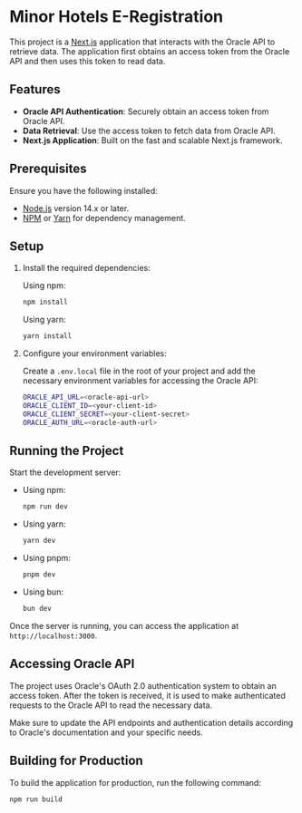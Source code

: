 # Minor Hotels E-Registration

This project is a [Next.js](https://nextjs.org) application that interacts with the Oracle API to retrieve data. The application first obtains an access token from the Oracle API and then uses this token to read data.

## Features

- **Oracle API Authentication**: Securely obtain an access token from Oracle API.
- **Data Retrieval**: Use the access token to fetch data from Oracle API.
- **Next.js Application**: Built on the fast and scalable Next.js framework.

## Prerequisites

Ensure you have the following installed:

- [Node.js](https://nodejs.org/) version 14.x or later.
- [NPM](https://www.npmjs.com/) or [Yarn](https://yarnpkg.com/) for dependency management.

## Setup

1. Install the required dependencies:

   Using npm:
    ```bash
    npm install
    ```

   Using yarn:
    ```bash
    yarn install
    ```

2. Configure your environment variables:

   Create a `.env.local` file in the root of your project and add the necessary environment variables for accessing the Oracle API:

    ```bash
    ORACLE_API_URL=<oracle-api-url>
    ORACLE_CLIENT_ID=<your-client-id>
    ORACLE_CLIENT_SECRET=<your-client-secret>
    ORACLE_AUTH_URL=<oracle-auth-url>
    ```

## Running the Project

Start the development server:

- Using npm:
    ```bash
    npm run dev
    ```

- Using yarn:
    ```bash
    yarn dev
    ```

- Using pnpm:
    ```bash
    pnpm dev
    ```

- Using bun:
    ```bash
    bun dev
    ```

Once the server is running, you can access the application at `http://localhost:3000`.

## Accessing Oracle API

The project uses Oracle's OAuth 2.0 authentication system to obtain an access token. After the token is received, it is used to make authenticated requests to the Oracle API to read the necessary data.

Make sure to update the API endpoints and authentication details according to Oracle's documentation and your specific needs.

## Building for Production

To build the application for production, run the following command:

```bash
npm run build
